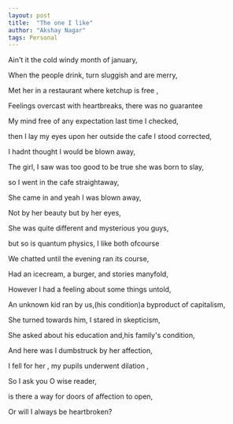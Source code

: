 ```yaml
---
layout: post
title:  "The one I like"
author: "Akshay Nagar"
tags: Personal
---
```


Ain't it the cold windy month of january,

When the people drink, turn sluggish and are merry,

Met her in a restaurant where ketchup is free ,

Feelings overcast with heartbreaks,  there was no guarantee

My mind free of any expectation last time I checked,

then I lay my eyes upon her outside the cafe I stood corrected,

I hadnt thought I would be blown away,

The girl, I saw was too good to be true she was born to slay, 

so I went in the cafe straightaway,

She came in and yeah I was blown away,

Not by her beauty but by her eyes,

She was quite different and mysterious you guys,

but so is quantum physics, I like both ofcourse  
 
We chatted until the evening ran its course,

Had an icecream, a burger, and stories manyfold,

However I had a feeling about some things untold,


An unknown kid ran by us,(his condition)a byproduct of capitalism,

She turned towards him, I stared in skepticism,

She asked about his education and,his family's condition,

And here was I dumbstruck by her affection,

I fell for her , my pupils underwent dilation ,



So I ask you O wise reader,

is there a way for doors of affection to open,

Or will I always be heartbroken? 







